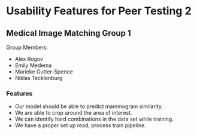 # Usability Features for Peer Testing 2

## Medical Image Matching Group 1

Group Members:

- Alex Rogov
- Emily Medema
- Marieke Gutter-Spence
- Niklas Tecklenburg

### Features

- Our model should be able to predict mammogram similarity.
- We are able to crop around the area of interest.
- We can identify hard combinations in the data set while training.
- We have a proper set up read, process train pipeline.
